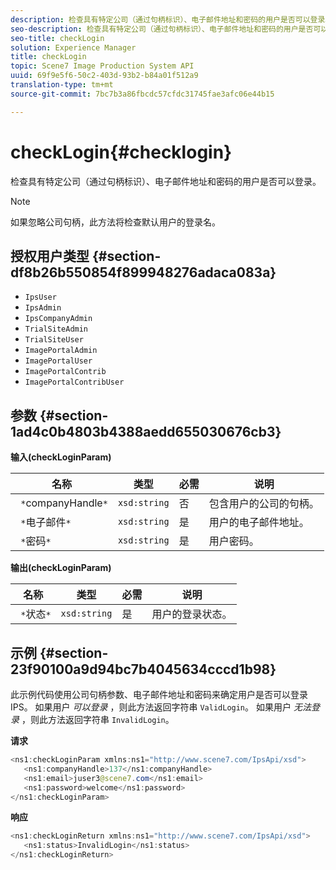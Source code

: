 ```yaml
---
description: 检查具有特定公司（通过句柄标识）、电子邮件地址和密码的用户是否可以登录。
seo-description: 检查具有特定公司（通过句柄标识）、电子邮件地址和密码的用户是否可以登录。
seo-title: checkLogin
solution: Experience Manager
title: checkLogin
topic: Scene7 Image Production System API
uuid: 69f9e5f6-50c2-403d-93b2-b84a01f512a9
translation-type: tm+mt
source-git-commit: 7bc7b3a86fbcdc57cfdc31745fae3afc06e44b15

---
```



# checkLogin{#checklogin}

检查具有特定公司（通过句柄标识）、电子邮件地址和密码的用户是否可以登录。

>[!NOTE]
>
>如果忽略公司句柄，此方法将检查默认用户的登录名。

## 授权用户类型 {#section-df8b26b550854f899948276adaca083a}

* `IpsUser`
* `IpsAdmin`
* `IpsCompanyAdmin`
* `TrialSiteAdmin`
* `TrialSiteUser`
* `ImagePortalAdmin`
* `ImagePortalUser`
* `ImagePortalContrib`
* `ImagePortalContribUser`

## 参数 {#section-1ad4c0b4803b4388aedd655030676cb3}

**输入(checkLoginParam)**

| 名称 | 类型 | 必需 | 说明 |
|---|---|---|---|
| ` *`companyHandle`*` | `xsd:string` | 否 | 包含用户的公司的句柄。 |
| ` *`电子邮件`*` | `xsd:string` | 是 | 用户的电子邮件地址。 |
| ` *`密码`*` | `xsd:string` | 是 | 用户密码。 |

**输出(checkLoginParam)**

| 名称 | 类型 | 必需 | 说明 |
|---|---|---|---|
| ` *`状态`*` | `xsd:string` | 是 | 用户的登录状态。 |

## 示例 {#section-23f90100a9d94bc7b4045634cccd1b98}

此示例代码使用公司句柄参数、电子邮件地址和密码来确定用户是否可以登录IPS。 如果用户 *可以登录* ，则此方法返回字符串 `ValidLogin`。 如果用户 *无法登录* ，则此方法返回字符串 `InvalidLogin`。

**请求**

```java
<ns1:checkLoginParam xmlns:ns1="http://www.scene7.com/IpsApi/xsd">
   <ns1:companyHandle>137</ns1:companyHandle>
   <ns1:email>juser3@scene7.com</ns1:email>
   <ns1:password>welcome</ns1:password>
</ns1:checkLoginParam>
```

**响应**

```java
<ns1:checkLoginReturn xmlns:ns1="http://www.scene7.com/IpsApi/xsd">
   <ns1:status>InvalidLogin</ns1:status>
</ns1:checkLoginReturn>
```

